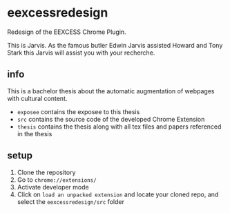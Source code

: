 # eexcessredesign
Redesign of the EEXCESS Chrome Plugin.

This is Jarvis. As the famous butler Edwin Jarvis assisted Howard and Tony Stark this Jarvis will assist you with your recherche.


## info
This is a bachelor thesis about the automatic augmentation of webpages with cultural content.
- `exposee` contains the exposee to this thesis
- `src` contains the source code of the developed Chrome Extension
- `thesis` contains the thesis along with all tex files and papers referenced in the thesis

## setup
1. Clone the repository
3. Go to `chrome://extensions/`
4. Activate developer mode
5. Click on  `load an unpacked extension` and locate your cloned repo, and select the `eexcessredesign/src` folder
